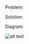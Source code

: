 Problem: 

Solution:

Diagram:

![alt text](https://lh3.googleusercontent.com/ANYG91dTJf-CcMSkq8dtNMCN6wCLsK1YXK59USMzXA6vGOkaRYWyCxRpH-0xIJIWyzVFCawzXJ5cYvDoZwggi-sE5ui45Fp2kMo6dSXMdfoA-gGrnpARuvD15LjjpZ5hgo62aw8N8YdE-FZmwIPDX46Ho5uVF_Th9wKWdw8xCU5mHCWA9YH9bucOrv_0RbM-w3fOEmksvnn84B1VHlf5ylXLiYmY7txoBUxWzYYiPKQ1xf7kNDD46jRWzCiyaKfJwhWxJKfJKduEGx7iCYVoAn412AkMSA1LY_4hIOnfwgI6ZG3S61CF8W_Xqz2Jn-3L4eH0HSIyWJY3pMYxJ3wDxRMhLui-ZLPiiHVs3vCVpVND4aW8yBf9N8R7akJw6ujkdnfAn1jDOcF4ySevaBVyCnJ5C6QJgiM-NZYlbmWYjp5Vp5DjwoUQ2p5jFjAUFaG1Pi40DEtSpgiNZdp1ENoVahHvHHrYdgIMzFESqziVPUxK8JWcQuLSa9mZ6DiXPjG9NDG265JM5VfxKT5gS71ZNeNdRm-ImLerv0YC2O36dqVKgAXVCsu7Uqh-FN2mIvBPEZiJpu509inw3NIZQGcZf1XGf7qqFbkzTGC9GWvr2cn7KsigaZfz68QlT0yrAytTP7P-MVy7U9JZb8RuVsZsXqLRDU0LcrmiH26OdkEY-ErRlUhjPDpqCuydsnpA3OfEWYryc9pCUeV1h3OLNL1GBQY=w811-h502-no?authuser=0)
